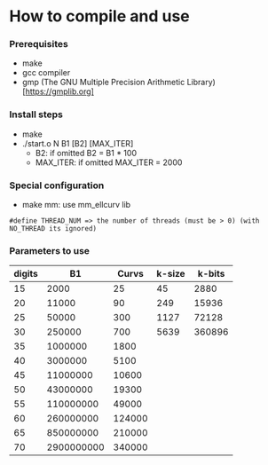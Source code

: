 # How to compile and use

### Prerequisites 
- make
- gcc compiler
- gmp (The GNU Multiple Precision Arithmetic Library) [https://gmplib.org]

### Install steps
- make
- ./start.o N B1 [B2] [MAX_ITER]
	- B2: if omitted B2 = B1 * 100
	- MAX_ITER: if omitted MAX_ITER = 2000

### Special configuration 
- make mm: use mm_ellcurv lib
```
#define THREAD_NUM => the number of threads (must be > 0) (with NO_THREAD its ignored)
```

### Parameters to use
|digits	|B1	    |Curvs	|k-size	|k-bits|
|-------|-----------|-----------|-------|------|
|15	|2000       |25		|45	|2880  |
|20	|11000	    |90		|249	|15936 |
|25	|50000	    |300	|1127	|72128 |
|30	|250000	    |700	|5639	|360896|
|35	|1000000    |1800	|	|      |
|40	|3000000    |5100	|	|      |
|45	|11000000   |10600	|	|      |
|50	|43000000   |19300	|	|      |
|55	|110000000  |49000	|	|      |
|60	|260000000  |124000	|	|      |
|65	|850000000  |210000	|	|      |
|70	|2900000000 |340000	|	|      |
